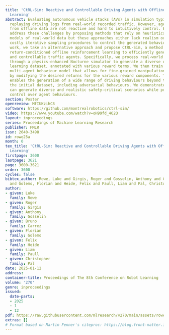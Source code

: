 ```yaml
---
title: 'CtRL-Sim: Reactive and Controllable Driving Agents with Offline Reinforcement
  Learning'
abstract: Evaluating autonomous vehicle stacks (AVs) in simulation typically involves
  replaying driving logs from real-world recorded traffic. However, agents replayed
  from offline data are not reactive and hard to intuitively control. Existing approaches
  address these challenges by proposing methods that rely on heuristics or generative
  models of real-world data but these approaches either lack realism or necessitate
  costly iterative sampling procedures to control the generated behaviours. In this
  work, we take an alternative approach and propose CtRL-Sim, a method that leverages
  return-conditioned offline reinforcement learning to efficiently generate reactive
  and controllable traffic agents. Specifically, we process real-world driving data
  through a physics-enhanced Nocturne simulator to generate a diverse offline reinforcement
  learning dataset, annotated with various reward terms. We then train a return-conditioned
  multi-agent behaviour model that allows for fine-grained manipulation of agent behaviours
  by modifying the desired returns for the various reward components. This capability
  enables the generation of a wide range of driving behaviours beyond the scope of
  the initial dataset, including adversarial behaviours. We demonstrate that CtRL-Sim
  can generate diverse and realistic safety-critical scenarios while providing fine-grained
  control over agent behaviours.
section: Poster
openreview: MfIUKzihC8
software: https://github.com/montrealrobotics/ctrl-sim/
video: https://www.youtube.com/watch?v=oH99fd_462Q
layout: inproceedings
series: Proceedings of Machine Learning Research
publisher: PMLR
issn: 2640-3498
id: rowe25a
month: 0
tex_title: 'CtRL-Sim: Reactive and Controllable Driving Agents with Offline Reinforcement
  Learning'
firstpage: 3600
lastpage: 3621
page: 3600-3621
order: 3600
cycles: false
bibtex_author: Rowe, Luke and Girgis, Roger and Gosselin, Anthony and Carrez, Bruno
  and Golemo, Florian and Heide, Felix and Paull, Liam and Pal, Christopher
author:
- given: Luke
  family: Rowe
- given: Roger
  family: Girgis
- given: Anthony
  family: Gosselin
- given: Bruno
  family: Carrez
- given: Florian
  family: Golemo
- given: Felix
  family: Heide
- given: Liam
  family: Paull
- given: Christopher
  family: Pal
date: 2025-01-12
address:
container-title: Proceedings of The 8th Conference on Robot Learning
volume: '270'
genre: inproceedings
issued:
  date-parts:
  - 2025
  - 1
  - 12
pdf: https://raw.githubusercontent.com/mlresearch/v270/main/assets/rowe25a/rowe25a.pdf
extras: []
# Format based on Martin Fenner's citeproc: https://blog.front-matter.io/posts/citeproc-yaml-for-bibliographies/
---
```


